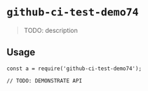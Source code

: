 
# `github-ci-test-demo74`

> TODO: description

## Usage

```
const a = require('github-ci-test-demo74');

// TODO: DEMONSTRATE API
```

